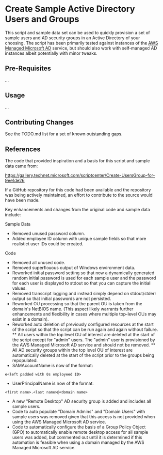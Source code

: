 #  Create Sample Active Directory Users and Groups

This script and sample data set can be used to quickly provision a set of sample users and AD security groups in an Active Directory of your choosing.  The script has been primarily tested against instances of the [AWS Managed Microsoft AD](https://docs.aws.amazon.com/directoryservice/latest/admin-guide/directory_microsoft_ad.html) service, but should also work with self-managed AD instances albeit potentially with minor tweaks.

## Pre-Requisites

...

## Usage

...

## Contributing Changes

See the TODO.md list for a set of known outstanding gaps.

## References

The code that provided inspiration and a basis for this script and sample data came from:

https://gallery.technet.microsoft.com/scriptcenter/Create-UsersGroup-for-9ee1de26

If a GitHub repository for this code had been available and the repository was being actively maintained, an effort to contribute to the source would have been made.

Key enhancements and changes from the original code and sample data include:

Sample Data
* Removed unused password column.
* Added employee ID column with unique sample fields so that more realistict user IDs could be created.

Code
* Removed all unused code.
* Removed superflouous output of Windows environment data.
* Reworked initial password setting so that now a dynamically generated random initial password is used for each sample user and the password for each user is displayed to stdout so that you can capture the initial values.
* Removed transcript logging and instead simply depend on stdout/stderr output so that initial passwords are not persisted.
* Reworked OU processing so that the parent OU is taken from the domain's NetBIOS name. (This aspect likely warrants further enhancements and flexibility in cases where multiple top-level OUs may exist in a domain).
* Reworked auto deletion of previously configured resources at the start of the script so that the script can be run again and again without failure.
** All users within the top level OU of interest are deleted at the start of the script except for "admin" users. The "admin" user is provisioned by the AWS Managed Microsoft AD service and should not be removed.
** All AD security groups within the top level OU of interest are automatically deleted at the start of the script prior to the groups being repopulated.
* SAMAccountName is now of the format:
```
e<left padded with 0s employeed ID>
```
* UserPrincipalName is now of the format:
```
<first name>.<last name>@<domain name>
```
* A new "Remote Desktop" AD security group is added and includes all sample users.
* Code to auto populate "Domain Admins" and "Domain Users" with sample users was removed given that this access is not provided when using the AWS Managed Microsoft AD service.
* Code to automatically configure the basis of a Group Policy Object (GPO) to automatically enable remote desktop access for all sample users was added, but commented out until it is determined if this automation is feasible when using a domain managed by the AWS Managed Microsoft AD service.
